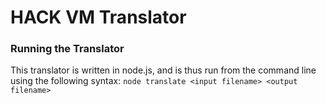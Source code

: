 # HACK VM Translator

### Running the Translator
This translator is written in node.js, and is thus run from the command line
using the following syntax: `node translate <input filename> <output filename>`
